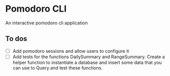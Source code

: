 # Pomodoro CLI

An interactive pomodoro cli application

## To dos

- [ ] Add pomodoro sessions and allow users to configure it
- [ ] Add tests for the functions DailySummary and RangeSummary. Create a helper function to instantiate a database and insert some data that you
  can use to Query and test these functions.